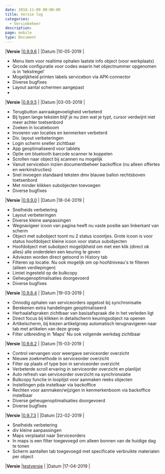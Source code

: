```yaml
---
date: 2018-11-09 00:00:00
title: Versie log
categories:
  - Versiebeheer
description:
page: mobile
type: Document
---
```


|**Versie** |[0.9.9.6](http://apk4umobile.v2.ignissoftware.nl/apkupdates/mobilev2/Ignis.apk) | |Datum |10-05-2019 |
* Menu item voor realtime ophalen laatste info object (voor werkplaats)
* Qrcode configuratie voor codes waarin het objectnummer opgenomen is in 'tekstregel'
* Mogelijkheid printen labels servicebon via APK-connector
* Diverse bugfixes
* Layout aantal schermen aangepast
* 

|**Versie** |[0.9.9.5](http://apk4umobile.v2.ignissoftware.nl/apkupdates/mobilev2/Ignis.995.apk) | |Datum |03-05-2019 |
* Terugbutton aanraakgevoeligheid verbeterd
* Bij typen lange teksten blijf je nu zien wat je typt, cursor verdwijnt niet meer achter toetsenbord
* Zoeken in locatieboom
* Invoeren van locaties en kenmerken verbeterd
* Div. layout verbeteringen
* Login scherm sneller zichtbaar
* App geoptimaliseerd voor tablets
* Optie om bluetooth barcode scanner te koppelen
* Scrollen naar object bij scannen nu mogelijk
* Vanuit servicebon inzien documentbeheer backoffice (nu alleen offertes en werkinstructies)
* Snel invoegen standaard teksten dmv blauwe ballon rechtsboven toetsenbord
* Met minder klikken subobjecten toevoegen
* Diverse bugfixes
  

|**Versie** |[0.9.9.0](http://apk4umobile.v2.ignissoftware.nl/apkupdates/mobilev2/Ignis.990.apk) | |Datum |18-04-2019 |
* Snelheids verbetering
* Layout verbeteringen
* Diverse kleine aanpassingen
* Wegnavigeer icoon van pagina heeft nu vaste positie aan linkerkant van scherm
* Object met subobject toont nu 2 status icoontjes. Grote icoon is voor status hoofdobject kleine icoon voor status subobjecten
* Hoofdobject met subobject mogelijkheid om met een klik (direct ok alles) alle onderdelen een keuring te geven
* Adviezen worden direct getoond in History tab
* Filteren op locatie. Nu ook mogelijk om op hoofdniveau's te filteren (alleen verdiepingen)
* Limiet ingesteld op de bulkcopy
* Geheugenoptimalisaties doorgevoerd
* Diverse bugfixes


|**Versie** |[0.9.8.4](http://apk4umobile.v2.ignissoftware.nl/apkupdates/mobilev2/Ignis.984.apk) | |Datum |19-03-2019 |
* Onnodig ophalen van serviceorders opgelost bij synchronisatie
* Berekenen extra handelingen geoptimaliseerd
* Herhaalafspraken zichtbaar van basisafspraak die in het verleden ligt
* Direct focus bij klikken in  detailscherm keuringsobject na openen
* Artikelscherm, bij kiezen artikelgroep automatisch terugnavigeren naar tab met artikelen van deze groep
* Filter uitbreiding in 'Maps'  Nu ook volgende werkdag zichtbaar

|**Versie** |[0.9.8.2](http://apk4umobile.v2.ignissoftware.nl/apkupdates/mobilev2/Ignis.982.apk) | |Datum |15-03-2019 |
* Control vervangen voor weergave serviceorder overzicht
* Nieuwe zoekmethode in serviceorder overzicht
* Filter op plaats of type bon in serviceorder overzicht
* Verbeterde scroll ervaring in serviceorder overzicht en planlijst
* Auto refresh van serviceorder overzicht na synchronsiatie
* Bulkcopy functie in looplijst voor aanmaken reeks objecten
* Instellingen pda instelbaar via backoffice
* Rechten voor aanmaken/wijzigen in kenmerkenboom via backoffice instelbaar
* Diverse geheugenoptimalisaties doorgevoerd
* Diverse bugfixes

|**Versie** |[0.9.7.3](http://apk4umobile.v2.ignissoftware.nl/apkupdates/mobilev2/Ignis.973.apk) | |Datum |22-02-2019 |
* Snelheids verbetering
* div kleine aanpassingen
* Maps verplaatst naar Serviceorders
* In maps is een filter toegevoegd om alleen bonnen van de huidige dag te tonen
* Scherm aantallen tab toegevoegd met specificatie verbruikte materialen per object


|**Versie** |[testversie](http://apk4umobile.v2.ignissoftware.nl/apkupdates/mobilev2/Ignis.test.apk) | |Datum |17-04-2019 |

